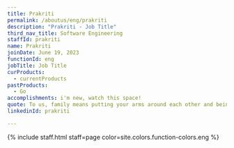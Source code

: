 ```yaml
---
title: Prakriti
permalink: /aboutus/eng/prakriti
description: "Prakriti - Job Title"
third_nav_title: Software Engineering
staffId: prakriti
name: Prakriti
joinDate: June 19, 2023
functionId: eng
jobTitle: Job Title
curProducts:
  - currentProducts
pastProducts:
  - Go
accomplishments: i'm new, watch this space!
quote: To us, family means putting your arms around each other and being there.
linkedinId: prakriti

---
```


{% include staff.html staff=page color=site.colors.function-colors.eng %}

